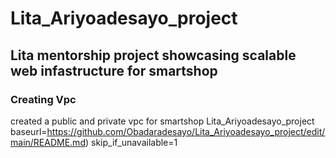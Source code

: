 # Lita_Ariyoadesayo_project
## Lita mentorship project showcasing scalable web infastructure for smartshop
### Creating Vpc
created a public and private vpc for smartshop
Lita_Ariyoadesayo_project
baseurl=https://github.com/Obadaradesayo/Lita_Ariyoadesayo_project/edit/main/README.md)
skip_if_unavailable=1
